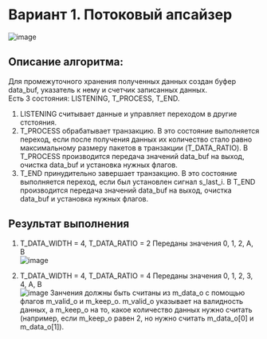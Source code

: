 # Вариант 1. Потоковый апсайзер  
![image](https://github.com/ales961/yadro_interconnect_var1/assets/76012630/33850f80-a7a8-4ce5-8830-cfb53221a240)


## Описание алгоритма:  
Для промежуточного хранения полученных данных создан буфер data_buf, указатель к нему и счетчик записанных данных.  
Есть 3 состояния: LISTENING, T_PROCESS, T_END.  
 1. LISTENING считывает данные и управляет переходом в другие стстояния.  
 2. T_PROCESS обрабатывает транзакцию. В это состояние выполняется переход, если после получения данных их количество стало равно максимальному размеру пакетов в транзакции (T_DATA_RATIO). В T_PROCESS производится передача значений data_buf на выход, очистка data_buf и установка нужных флагов.  
 3. T_END принудительно завершает транзакцию. В это состояние выполняется переход, если был установлен сигнал s_last_i. В T_END производится передача значений data_buf на выход, очистка data_buf и установка нужных флагов.  

## Результат выполнения  
1. T_DATA_WIDTH = 4, T_DATA_RATIO = 2
   Переданы значения 0, 1, 2, A, B  
   ![image](https://github.com/ales961/yadro_interconnect_var1/assets/76012630/436389fb-7bb0-4b79-a1e7-5db455bf16fc)


2. T_DATA_WIDTH = 4, T_DATA_RATIO = 4
   Переданы значения 0, 1, 2, 3, 4, A, B  
   ![image](https://github.com/ales961/yadro_interconnect_var1/assets/76012630/b55cc868-fa96-4da1-93b7-0fc58ca7ab1f)
   Занчения должны быть считаны из m_data_o с помощью флагов m_valid_o и m_keep_o. m_valid_o указывает на валидность данных, а m_keep_o на то, какое количество данных нужно считать (например, если m_keep_o равен 2, но нужно считать m_data_o[0] и m_data_o[1]).

